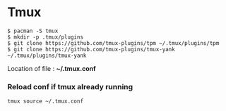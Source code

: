 # Tmux

```
$ pacman -S tmux
$ mkdir -p .tmux/plugins
$ git clone https://github.com/tmux-plugins/tpm ~/.tmux/plugins/tpm
$ git clone https://github.com/tmux-plugins/tmux-yank ~/.tmux/plugins/tmux-yank
```

Location of file : **~/.tmux.conf**

### Reload conf if tmux already running
```
tmux source ~/.tmux.conf
```
